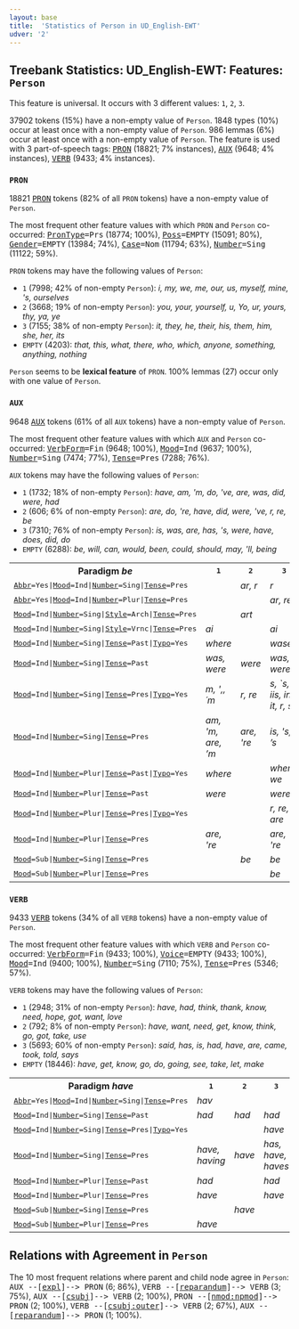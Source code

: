 ```yaml
---
layout: base
title:  'Statistics of Person in UD_English-EWT'
udver: '2'
---
```


## Treebank Statistics: UD_English-EWT: Features: `Person`

This feature is universal.
It occurs with 3 different values: `1`, `2`, `3`.

37902 tokens (15%) have a non-empty value of `Person`.
1848 types (10%) occur at least once with a non-empty value of `Person`.
986 lemmas (6%) occur at least once with a non-empty value of `Person`.
The feature is used with 3 part-of-speech tags: <tt><a href="en_ewt-pos-PRON.html">PRON</a></tt> (18821; 7% instances), <tt><a href="en_ewt-pos-AUX.html">AUX</a></tt> (9648; 4% instances), <tt><a href="en_ewt-pos-VERB.html">VERB</a></tt> (9433; 4% instances).

### `PRON`

18821 <tt><a href="en_ewt-pos-PRON.html">PRON</a></tt> tokens (82% of all `PRON` tokens) have a non-empty value of `Person`.

The most frequent other feature values with which `PRON` and `Person` co-occurred: <tt><a href="en_ewt-feat-PronType.html">PronType</a></tt><tt>=Prs</tt> (18774; 100%), <tt><a href="en_ewt-feat-Poss.html">Poss</a></tt><tt>=EMPTY</tt> (15091; 80%), <tt><a href="en_ewt-feat-Gender.html">Gender</a></tt><tt>=EMPTY</tt> (13984; 74%), <tt><a href="en_ewt-feat-Case.html">Case</a></tt><tt>=Nom</tt> (11794; 63%), <tt><a href="en_ewt-feat-Number.html">Number</a></tt><tt>=Sing</tt> (11122; 59%).

`PRON` tokens may have the following values of `Person`:

* `1` (7998; 42% of non-empty `Person`): <em>i, my, we, me, our, us, myself, mine, 's, ourselves</em>
* `2` (3668; 19% of non-empty `Person`): <em>you, your, yourself, u, Yo, ur, yours, thy, ya, ye</em>
* `3` (7155; 38% of non-empty `Person`): <em>it, they, he, their, his, them, him, she, her, its</em>
* `EMPTY` (4203): <em>that, this, what, there, who, which, anyone, something, anything, nothing</em>

`Person` seems to be **lexical feature** of `PRON`. 100% lemmas (27) occur only with one value of `Person`.

### `AUX`

9648 <tt><a href="en_ewt-pos-AUX.html">AUX</a></tt> tokens (61% of all `AUX` tokens) have a non-empty value of `Person`.

The most frequent other feature values with which `AUX` and `Person` co-occurred: <tt><a href="en_ewt-feat-VerbForm.html">VerbForm</a></tt><tt>=Fin</tt> (9648; 100%), <tt><a href="en_ewt-feat-Mood.html">Mood</a></tt><tt>=Ind</tt> (9637; 100%), <tt><a href="en_ewt-feat-Number.html">Number</a></tt><tt>=Sing</tt> (7474; 77%), <tt><a href="en_ewt-feat-Tense.html">Tense</a></tt><tt>=Pres</tt> (7288; 76%).

`AUX` tokens may have the following values of `Person`:

* `1` (1732; 18% of non-empty `Person`): <em>have, am, 'm, do, 've, are, was, did, were, had</em>
* `2` (606; 6% of non-empty `Person`): <em>are, do, 're, have, did, were, 've, r, re, be</em>
* `3` (7310; 76% of non-empty `Person`): <em>is, was, are, has, 's, were, have, does, did, do</em>
* `EMPTY` (6288): <em>be, will, can, would, been, could, should, may, 'll, being</em>

<table>
  <tr><th>Paradigm <i>be</i></th><th><tt>1</tt></th><th><tt>2</tt></th><th><tt>3</tt></th></tr>
  <tr><td><tt><tt><a href="en_ewt-feat-Abbr.html">Abbr</a></tt><tt>=Yes</tt>|<tt><a href="en_ewt-feat-Mood.html">Mood</a></tt><tt>=Ind</tt>|<tt><a href="en_ewt-feat-Number.html">Number</a></tt><tt>=Sing</tt>|<tt><a href="en_ewt-feat-Tense.html">Tense</a></tt><tt>=Pres</tt></tt></td><td></td><td><em>ar, r</em></td><td><em>r</em></td></tr>
  <tr><td><tt><tt><a href="en_ewt-feat-Abbr.html">Abbr</a></tt><tt>=Yes</tt>|<tt><a href="en_ewt-feat-Mood.html">Mood</a></tt><tt>=Ind</tt>|<tt><a href="en_ewt-feat-Number.html">Number</a></tt><tt>=Plur</tt>|<tt><a href="en_ewt-feat-Tense.html">Tense</a></tt><tt>=Pres</tt></tt></td><td></td><td></td><td><em>ar, re</em></td></tr>
  <tr><td><tt><tt><a href="en_ewt-feat-Mood.html">Mood</a></tt><tt>=Ind</tt>|<tt><a href="en_ewt-feat-Number.html">Number</a></tt><tt>=Sing</tt>|<tt><a href="en_ewt-feat-Style.html">Style</a></tt><tt>=Arch</tt>|<tt><a href="en_ewt-feat-Tense.html">Tense</a></tt><tt>=Pres</tt></tt></td><td></td><td><em>art</em></td><td></td></tr>
  <tr><td><tt><tt><a href="en_ewt-feat-Mood.html">Mood</a></tt><tt>=Ind</tt>|<tt><a href="en_ewt-feat-Number.html">Number</a></tt><tt>=Sing</tt>|<tt><a href="en_ewt-feat-Style.html">Style</a></tt><tt>=Vrnc</tt>|<tt><a href="en_ewt-feat-Tense.html">Tense</a></tt><tt>=Pres</tt></tt></td><td><em>ai</em></td><td></td><td><em>ai</em></td></tr>
  <tr><td><tt><tt><a href="en_ewt-feat-Mood.html">Mood</a></tt><tt>=Ind</tt>|<tt><a href="en_ewt-feat-Number.html">Number</a></tt><tt>=Sing</tt>|<tt><a href="en_ewt-feat-Tense.html">Tense</a></tt><tt>=Past</tt>|<tt><a href="en_ewt-feat-Typo.html">Typo</a></tt><tt>=Yes</tt></tt></td><td><em>where</em></td><td></td><td><em>wase</em></td></tr>
  <tr><td><tt><tt><a href="en_ewt-feat-Mood.html">Mood</a></tt><tt>=Ind</tt>|<tt><a href="en_ewt-feat-Number.html">Number</a></tt><tt>=Sing</tt>|<tt><a href="en_ewt-feat-Tense.html">Tense</a></tt><tt>=Past</tt></tt></td><td><em>was, were</em></td><td><em>were</em></td><td><em>was, were</em></td></tr>
  <tr><td><tt><tt><a href="en_ewt-feat-Mood.html">Mood</a></tt><tt>=Ind</tt>|<tt><a href="en_ewt-feat-Number.html">Number</a></tt><tt>=Sing</tt>|<tt><a href="en_ewt-feat-Tense.html">Tense</a></tt><tt>=Pres</tt>|<tt><a href="en_ewt-feat-Typo.html">Typo</a></tt><tt>=Yes</tt></tt></td><td><em>m, ',, ´m</em></td><td><em>r, re</em></td><td><em>s, `s, i, iis, in, it, r, se</em></td></tr>
  <tr><td><tt><tt><a href="en_ewt-feat-Mood.html">Mood</a></tt><tt>=Ind</tt>|<tt><a href="en_ewt-feat-Number.html">Number</a></tt><tt>=Sing</tt>|<tt><a href="en_ewt-feat-Tense.html">Tense</a></tt><tt>=Pres</tt></tt></td><td><em>am, 'm, are, ’m</em></td><td><em>are, 're</em></td><td><em>is, 's, ’s</em></td></tr>
  <tr><td><tt><tt><a href="en_ewt-feat-Mood.html">Mood</a></tt><tt>=Ind</tt>|<tt><a href="en_ewt-feat-Number.html">Number</a></tt><tt>=Plur</tt>|<tt><a href="en_ewt-feat-Tense.html">Tense</a></tt><tt>=Past</tt>|<tt><a href="en_ewt-feat-Typo.html">Typo</a></tt><tt>=Yes</tt></tt></td><td><em>where</em></td><td></td><td><em>where, we</em></td></tr>
  <tr><td><tt><tt><a href="en_ewt-feat-Mood.html">Mood</a></tt><tt>=Ind</tt>|<tt><a href="en_ewt-feat-Number.html">Number</a></tt><tt>=Plur</tt>|<tt><a href="en_ewt-feat-Tense.html">Tense</a></tt><tt>=Past</tt></tt></td><td><em>were</em></td><td></td><td><em>were</em></td></tr>
  <tr><td><tt><tt><a href="en_ewt-feat-Mood.html">Mood</a></tt><tt>=Ind</tt>|<tt><a href="en_ewt-feat-Number.html">Number</a></tt><tt>=Plur</tt>|<tt><a href="en_ewt-feat-Tense.html">Tense</a></tt><tt>=Pres</tt>|<tt><a href="en_ewt-feat-Typo.html">Typo</a></tt><tt>=Yes</tt></tt></td><td></td><td></td><td><em>r, re, are</em></td></tr>
  <tr><td><tt><tt><a href="en_ewt-feat-Mood.html">Mood</a></tt><tt>=Ind</tt>|<tt><a href="en_ewt-feat-Number.html">Number</a></tt><tt>=Plur</tt>|<tt><a href="en_ewt-feat-Tense.html">Tense</a></tt><tt>=Pres</tt></tt></td><td><em>are, 're</em></td><td></td><td><em>are, 're</em></td></tr>
  <tr><td><tt><tt><a href="en_ewt-feat-Mood.html">Mood</a></tt><tt>=Sub</tt>|<tt><a href="en_ewt-feat-Number.html">Number</a></tt><tt>=Sing</tt>|<tt><a href="en_ewt-feat-Tense.html">Tense</a></tt><tt>=Pres</tt></tt></td><td></td><td><em>be</em></td><td><em>be</em></td></tr>
  <tr><td><tt><tt><a href="en_ewt-feat-Mood.html">Mood</a></tt><tt>=Sub</tt>|<tt><a href="en_ewt-feat-Number.html">Number</a></tt><tt>=Plur</tt>|<tt><a href="en_ewt-feat-Tense.html">Tense</a></tt><tt>=Pres</tt></tt></td><td></td><td></td><td><em>be</em></td></tr>
</table>

### `VERB`

9433 <tt><a href="en_ewt-pos-VERB.html">VERB</a></tt> tokens (34% of all `VERB` tokens) have a non-empty value of `Person`.

The most frequent other feature values with which `VERB` and `Person` co-occurred: <tt><a href="en_ewt-feat-VerbForm.html">VerbForm</a></tt><tt>=Fin</tt> (9433; 100%), <tt><a href="en_ewt-feat-Voice.html">Voice</a></tt><tt>=EMPTY</tt> (9433; 100%), <tt><a href="en_ewt-feat-Mood.html">Mood</a></tt><tt>=Ind</tt> (9400; 100%), <tt><a href="en_ewt-feat-Number.html">Number</a></tt><tt>=Sing</tt> (7110; 75%), <tt><a href="en_ewt-feat-Tense.html">Tense</a></tt><tt>=Pres</tt> (5346; 57%).

`VERB` tokens may have the following values of `Person`:

* `1` (2948; 31% of non-empty `Person`): <em>have, had, think, thank, know, need, hope, got, want, love</em>
* `2` (792; 8% of non-empty `Person`): <em>have, want, need, get, know, think, go, got, take, use</em>
* `3` (5693; 60% of non-empty `Person`): <em>said, has, is, had, have, are, came, took, told, says</em>
* `EMPTY` (18446): <em>have, get, know, go, do, going, see, take, let, make</em>

<table>
  <tr><th>Paradigm <i>have</i></th><th><tt>1</tt></th><th><tt>2</tt></th><th><tt>3</tt></th></tr>
  <tr><td><tt><tt><a href="en_ewt-feat-Abbr.html">Abbr</a></tt><tt>=Yes</tt>|<tt><a href="en_ewt-feat-Mood.html">Mood</a></tt><tt>=Ind</tt>|<tt><a href="en_ewt-feat-Number.html">Number</a></tt><tt>=Sing</tt>|<tt><a href="en_ewt-feat-Tense.html">Tense</a></tt><tt>=Pres</tt></tt></td><td><em>hav</em></td><td></td><td></td></tr>
  <tr><td><tt><tt><a href="en_ewt-feat-Mood.html">Mood</a></tt><tt>=Ind</tt>|<tt><a href="en_ewt-feat-Number.html">Number</a></tt><tt>=Sing</tt>|<tt><a href="en_ewt-feat-Tense.html">Tense</a></tt><tt>=Past</tt></tt></td><td><em>had</em></td><td><em>had</em></td><td><em>had</em></td></tr>
  <tr><td><tt><tt><a href="en_ewt-feat-Mood.html">Mood</a></tt><tt>=Ind</tt>|<tt><a href="en_ewt-feat-Number.html">Number</a></tt><tt>=Sing</tt>|<tt><a href="en_ewt-feat-Tense.html">Tense</a></tt><tt>=Pres</tt>|<tt><a href="en_ewt-feat-Typo.html">Typo</a></tt><tt>=Yes</tt></tt></td><td></td><td></td><td><em>have</em></td></tr>
  <tr><td><tt><tt><a href="en_ewt-feat-Mood.html">Mood</a></tt><tt>=Ind</tt>|<tt><a href="en_ewt-feat-Number.html">Number</a></tt><tt>=Sing</tt>|<tt><a href="en_ewt-feat-Tense.html">Tense</a></tt><tt>=Pres</tt></tt></td><td><em>have, having</em></td><td><em>have</em></td><td><em>has, have, haves</em></td></tr>
  <tr><td><tt><tt><a href="en_ewt-feat-Mood.html">Mood</a></tt><tt>=Ind</tt>|<tt><a href="en_ewt-feat-Number.html">Number</a></tt><tt>=Plur</tt>|<tt><a href="en_ewt-feat-Tense.html">Tense</a></tt><tt>=Past</tt></tt></td><td><em>had</em></td><td></td><td><em>had</em></td></tr>
  <tr><td><tt><tt><a href="en_ewt-feat-Mood.html">Mood</a></tt><tt>=Ind</tt>|<tt><a href="en_ewt-feat-Number.html">Number</a></tt><tt>=Plur</tt>|<tt><a href="en_ewt-feat-Tense.html">Tense</a></tt><tt>=Pres</tt></tt></td><td><em>have</em></td><td></td><td><em>have</em></td></tr>
  <tr><td><tt><tt><a href="en_ewt-feat-Mood.html">Mood</a></tt><tt>=Sub</tt>|<tt><a href="en_ewt-feat-Number.html">Number</a></tt><tt>=Sing</tt>|<tt><a href="en_ewt-feat-Tense.html">Tense</a></tt><tt>=Pres</tt></tt></td><td></td><td><em>have</em></td><td></td></tr>
  <tr><td><tt><tt><a href="en_ewt-feat-Mood.html">Mood</a></tt><tt>=Sub</tt>|<tt><a href="en_ewt-feat-Number.html">Number</a></tt><tt>=Plur</tt>|<tt><a href="en_ewt-feat-Tense.html">Tense</a></tt><tt>=Pres</tt></tt></td><td><em>have</em></td><td></td><td></td></tr>
</table>

## Relations with Agreement in `Person`

The 10 most frequent relations where parent and child node agree in `Person`:
<tt>AUX --[<tt><a href="en_ewt-dep-expl.html">expl</a></tt>]--> PRON</tt> (6; 86%),
<tt>VERB --[<tt><a href="en_ewt-dep-reparandum.html">reparandum</a></tt>]--> VERB</tt> (3; 75%),
<tt>AUX --[<tt><a href="en_ewt-dep-csubj.html">csubj</a></tt>]--> VERB</tt> (2; 100%),
<tt>PRON --[<tt><a href="en_ewt-dep-nmod-npmod.html">nmod:npmod</a></tt>]--> PRON</tt> (2; 100%),
<tt>VERB --[<tt><a href="en_ewt-dep-csubj-outer.html">csubj:outer</a></tt>]--> VERB</tt> (2; 67%),
<tt>AUX --[<tt><a href="en_ewt-dep-reparandum.html">reparandum</a></tt>]--> PRON</tt> (1; 100%).


